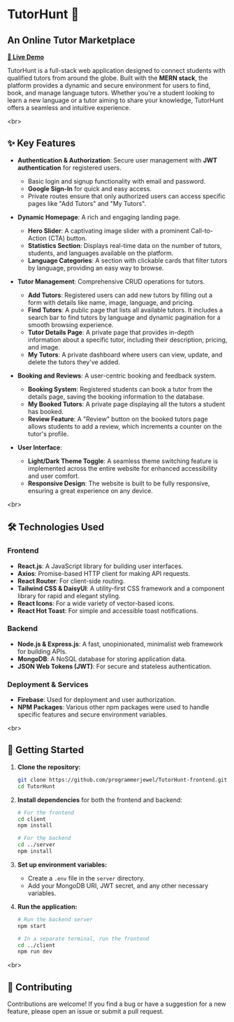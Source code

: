 # TutorHunt 🎯

## An Online Tutor Marketplace

**[🚀 Live Demo](https://tutor-hub-2025.web.app)**

TutorHunt is a full-stack web application designed to connect students with qualified tutors from around the globe. Built with the **MERN stack**, the platform provides a dynamic and secure environment for users to find, book, and manage language tutors. Whether you're a student looking to learn a new language or a tutor aiming to share your knowledge, TutorHunt offers a seamless and intuitive experience.

\<br\>

## ✨ Key Features

  * **Authentication & Authorization**: Secure user management with **JWT authentication** for registered users.

      * Basic login and signup functionality with email and password.
      * **Google Sign-In** for quick and easy access.
      * Private routes ensure that only authorized users can access specific pages like "Add Tutors" and "My Tutors".

  * **Dynamic Homepage**: A rich and engaging landing page.

      * **Hero Slider**: A captivating image slider with a prominent Call-to-Action (CTA) button.
      * **Statistics Section**: Displays real-time data on the number of tutors, students, and languages available on the platform.
      * **Language Categories**: A section with clickable cards that filter tutors by language, providing an easy way to browse.

  * **Tutor Management**: Comprehensive CRUD operations for tutors.

      * **Add Tutors**: Registered users can add new tutors by filling out a form with details like name, image, language, and pricing.
      * **Find Tutors**: A public page that lists all available tutors. It includes a search bar to find tutors by language and dynamic pagination for a smooth browsing experience.
      * **Tutor Details Page**: A private page that provides in-depth information about a specific tutor, including their description, pricing, and image.
      * **My Tutors**: A private dashboard where users can view, update, and delete the tutors they've added.

  * **Booking and Reviews**: A user-centric booking and feedback system.

      * **Booking System**: Registered students can book a tutor from the details page, saving the booking information to the database.
      * **My Booked Tutors**: A private page displaying all the tutors a student has booked.
      * **Review Feature**: A "Review" button on the booked tutors page allows students to add a review, which increments a counter on the tutor's profile.

  * **User Interface**:

      * **Light/Dark Theme Toggle**: A seamless theme switching feature is implemented across the entire website for enhanced accessibility and user comfort.
      * **Responsive Design**: The website is built to be fully responsive, ensuring a great experience on any device.

\<br\>

## 🛠️ Technologies Used

### Frontend

  * **React.js**: A JavaScript library for building user interfaces.
  * **Axios**: Promise-based HTTP client for making API requests.
  * **React Router**: For client-side routing.
  * **Tailwind CSS & DaisyUI**: A utility-first CSS framework and a component library for rapid and elegant styling.
  * **React Icons**: For a wide variety of vector-based icons.
  * **React Hot Toast**: For simple and accessible toast notifications.

### Backend

  * **Node.js & Express.js**: A fast, unopinionated, minimalist web framework for building APIs.
  * **MongoDB**: A NoSQL database for storing application data.
  * **JSON Web Tokens (JWT)**: For secure and stateless authentication.

### Deployment & Services

  * **Firebase**: Used for deployment and user authorization.
  * **NPM Packages**: Various other npm packages were used to handle specific features and secure environment variables.

\<br\>

## 🚀 Getting Started

1.  **Clone the repository:**

    ```bash
    git clone https://github.com/programmerjewel/TutorHunt-frontend.git
    cd TutorHunt
    ```

2.  **Install dependencies** for both the frontend and backend:

    ```bash
    # For the frontend
    cd client
    npm install

    # For the backend
    cd ../server
    npm install
    ```

3.  **Set up environment variables:**

      * Create a `.env` file in the `server` directory.
      * Add your MongoDB URI, JWT secret, and any other necessary variables.

4.  **Run the application:**

    ```bash
    # Run the backend server
    npm start

    # In a separate terminal, run the frontend
    cd ../client
    npm run dev
    ```

\<br\>

## 🤝 Contributing

Contributions are welcome\! If you find a bug or have a suggestion for a new feature, please open an issue or submit a pull request.

